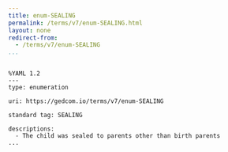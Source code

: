 ```yaml
---
title: enum-SEALING
permalink: /terms/v7/enum-SEALING.html
layout: none
redirect-from:
  - /terms/v7/enum-SEALING
...
```


```

%YAML 1.2
---
type: enumeration

uri: https://gedcom.io/terms/v7/enum-SEALING

standard tag: SEALING

descriptions:
  - The child was sealed to parents other than birth parents
...

```

